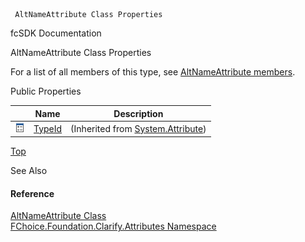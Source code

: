 ﻿     AltNameAttribute Class Properties                                                   

fcSDK Documentation

AltNameAttribute Class Properties

For a list of all members of this type, see [AltNameAttribute members](fcSDK~FChoice.Foundation.Clarify.Attributes.AltNameAttribute_members.md).

Public Properties

|   | Name | Description |
| --- | --- | --- |
| ![Public Property](dotnetimages/publicProperty.png) | [TypeId](#) | (Inherited from [System.Attribute](#)) |

[Top](#top)

See Also

#### Reference

[AltNameAttribute Class](fcSDK~FChoice.Foundation.Clarify.Attributes.AltNameAttribute.md)  
[FChoice.Foundation.Clarify.Attributes Namespace](fcSDK~FChoice.Foundation.Clarify.Attributes_namespace.md)